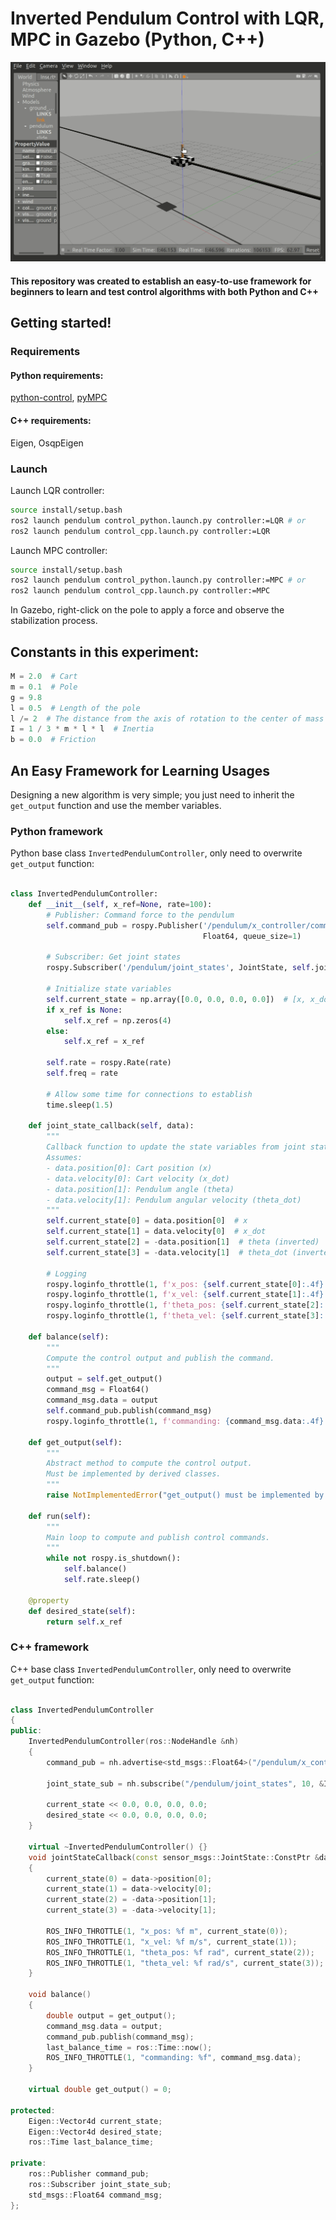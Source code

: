 # Inverted Pendulum Control with LQR, MPC in Gazebo (Python, C++)

<p align="center">
  <img src="https://github.com/Radiance-nt/Cart_Pole_Inverted_Pendulum_Control/blob/os/invpend.gif?raw=true">
</p>


#### This repository was created to establish an easy-to-use framework for beginners to learn and test control algorithms with both Python and C++

## Getting started!

### Requirements

#### Python requirements:

[python-control](https://github.com/python-control/python-control), [pyMPC](https://github.com/forgi86/pyMPC)

#### C++ requirements:

Eigen, OsqpEigen

### Launch
Launch LQR controller:
```bash
source install/setup.bash
ros2 launch pendulum control_python.launch.py controller:=LQR # or
ros2 launch pendulum control_cpp.launch.py controller:=LQR

```

Launch MPC controller:
```bash
source install/setup.bash
ros2 launch pendulum control_python.launch.py controller:=MPC # or
ros2 launch pendulum control_cpp.launch.py controller:=MPC

```

In Gazebo, right-click on the pole to apply a force and observe the stabilization process.

## Constants in this experiment:

```python
M = 2.0  # Cart
m = 0.1  # Pole
g = 9.8
l = 0.5  # Length of the pole
l /= 2  # The distance from the axis of rotation to the center of mass of the pole.
I = 1 / 3 * m * l * l  # Inertia
b = 0.0  # Friction
```

## An Easy Framework for Learning Usages

Designing a new algorithm is very simple; you just need to inherit the `get_output` function and use the member variables.

### Python framework

Python base class `InvertedPendulumController`, only need to overwrite `get_output` function:

```python

class InvertedPendulumController:
    def __init__(self, x_ref=None, rate=100):
        # Publisher: Command force to the pendulum
        self.command_pub = rospy.Publisher('/pendulum/x_controller/command',
                                           Float64, queue_size=1)

        # Subscriber: Get joint states
        rospy.Subscriber('/pendulum/joint_states', JointState, self.joint_state_callback, queue_size=1)

        # Initialize state variables
        self.current_state = np.array([0.0, 0.0, 0.0, 0.0])  # [x, x_dot, theta, theta_dot]
        if x_ref is None:
            self.x_ref = np.zeros(4)
        else:
            self.x_ref = x_ref

        self.rate = rospy.Rate(rate)
        self.freq = rate

        # Allow some time for connections to establish
        time.sleep(1.5)

    def joint_state_callback(self, data):
        """
        Callback function to update the state variables from joint states.
        Assumes:
        - data.position[0]: Cart position (x)
        - data.velocity[0]: Cart velocity (x_dot)
        - data.position[1]: Pendulum angle (theta)
        - data.velocity[1]: Pendulum angular velocity (theta_dot)
        """
        self.current_state[0] = data.position[0]  # x
        self.current_state[1] = data.velocity[0]  # x_dot
        self.current_state[2] = -data.position[1]  # theta (inverted)
        self.current_state[3] = -data.velocity[1]  # theta_dot (inverted)

        # Logging
        rospy.loginfo_throttle(1, f'x_pos: {self.current_state[0]:.4f} m')
        rospy.loginfo_throttle(1, f'x_vel: {self.current_state[1]:.4f} m/s')
        rospy.loginfo_throttle(1, f'theta_pos: {self.current_state[2]:.4f} rad')
        rospy.loginfo_throttle(1, f'theta_vel: {self.current_state[3]:.4f} rad/s')

    def balance(self):
        """
        Compute the control output and publish the command.
        """
        output = self.get_output()
        command_msg = Float64()
        command_msg.data = output
        self.command_pub.publish(command_msg)
        rospy.loginfo_throttle(1, f'commanding: {command_msg.data:.4f}')

    def get_output(self):
        """
        Abstract method to compute the control output.
        Must be implemented by derived classes.
        """
        raise NotImplementedError("get_output() must be implemented by subclass")

    def run(self):
        """
        Main loop to compute and publish control commands.
        """
        while not rospy.is_shutdown():
            self.balance()
            self.rate.sleep()

    @property
    def desired_state(self):
        return self.x_ref

```

### C++ framework

C++ base class `InvertedPendulumController`, only need to overwrite `get_output` function:

```cpp

class InvertedPendulumController
{
public:
    InvertedPendulumController(ros::NodeHandle &nh)
    {
        command_pub = nh.advertise<std_msgs::Float64>("/pendulum/x_controller/command", 10);

        joint_state_sub = nh.subscribe("/pendulum/joint_states", 10, &InvertedPendulumController::jointStateCallback, this);

        current_state << 0.0, 0.0, 0.0, 0.0;
        desired_state << 0.0, 0.0, 0.0, 0.0;
    }

    virtual ~InvertedPendulumController() {}
    void jointStateCallback(const sensor_msgs::JointState::ConstPtr &data)
    {
        current_state(0) = data->position[0];
        current_state(1) = data->velocity[0];
        current_state(2) = -data->position[1];
        current_state(3) = -data->velocity[1];

        ROS_INFO_THROTTLE(1, "x_pos: %f m", current_state(0));
        ROS_INFO_THROTTLE(1, "x_vel: %f m/s", current_state(1));
        ROS_INFO_THROTTLE(1, "theta_pos: %f rad", current_state(2));
        ROS_INFO_THROTTLE(1, "theta_vel: %f rad/s", current_state(3));
    }

    void balance()
    {
        double output = get_output();
        command_msg.data = output;
        command_pub.publish(command_msg);
        last_balance_time = ros::Time::now();
        ROS_INFO_THROTTLE(1, "commanding: %f", command_msg.data);
    }

    virtual double get_output() = 0;

protected:
    Eigen::Vector4d current_state;
    Eigen::Vector4d desired_state;
    ros::Time last_balance_time;

private:
    ros::Publisher command_pub;
    ros::Subscriber joint_state_sub;
    std_msgs::Float64 command_msg;
};
```